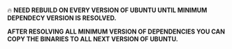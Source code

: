 




:fire: **NEED REBUILD ON EVERY VERSION OF UBUNTU UNTIL MINIMUM DEPENDECY VERSION IS RESOLVED.**

**AFTER RESOLVING ALL MINIMUM VERSION OF DEPENDENCIES YOU CAN COPY THE BINARIES TO ALL NEXT VERSION OF UBUNTU.**
